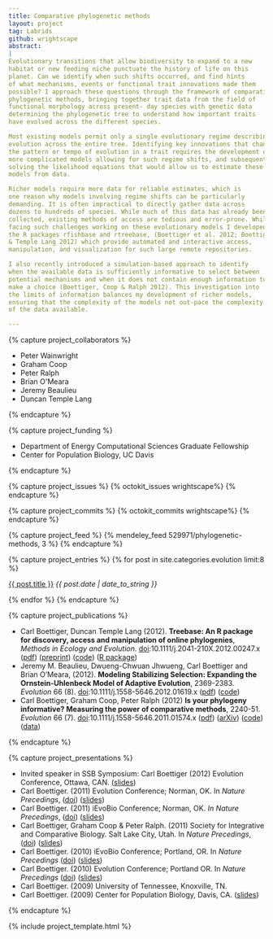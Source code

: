 ```yaml
---
title: Comparative phylogenetic methods
layout: project
tag: Labrids 
github: wrightscape
abstract: 
| 
Evolutionary transitions that allow biodiversity to expand to a new
habitat or new feeding niche punctuate the history of life on this
planet. Can we identify when such shifts occurred, and find hints
of what mechanisms, events or functional trait innovations made them
possible? I approach these questions through the framework of comparative
phylogenetic methods, bringing together trait data from the field of
functional morphology across present- day species with genetic data
determining the phylogenetic tree to understand how important traits
have evolved across the different species.

Most existing models permit only a single evolutionary regime describing
evolution across the entire tree. Identifying key innovations that change
the pattern or tempo of evolution in a trait requires the development of
more complicated models allowing for such regime shifts, and subsequently
solving the likelihood equations that would allow us to estimate these
models from data.

Richer models require more data for reliable estimates, which is
one reason why models involving regime shifts can be particularly
demanding. It is often impractical to directly gather data across
dozens to hundreds of species. While much of this data has already been
collected, existing methods of access are tedious and error-prone. While
facing such challenges working on these evolutionary models I developed
the R packages rfishbase and rtreebase, (Boettiger et al. 2012; Boettiger
& Temple Lang 2012) which provide automated and interactive access,
manipulation, and visualization for such large remote repositories.

I also recently introduced a simulation-based approach to identify
when the available data is sufficiently informative to select between
potential mechanisms and when it does not contain enough information to
make a choice (Boettiger, Coop & Ralph 2012). This investigation into
the limits of information balances my development of richer models,
ensuring that the complexity of the models not out-pace the complexity
of the data available.

---
```


{% capture project_collaborators %}
- Peter Wainwright 
- Graham Coop 
- Peter Ralph 
- Brian O'Meara 
- Jeremy Beaulieu 
- Duncan Temple Lang 

{% endcapture %}

{% capture project_funding %}

- Department of Energy Computational Sciences Graduate Fellowship 
- Center for Population Biology, UC Davis 

{% endcapture %}


{% capture project_issues %}
{% octokit_issues wrightscape%}
{% endcapture %}

{% capture project_commits %}
{% octokit_commits wrightscape%}
{% endcapture %}

{% capture project_feed %}
{% mendeley_feed 529971/phylogenetic-methods, 3 %}
{% endcapture %}

{% capture project_entries %}
{% for post in site.categories.evolution limit:8 %}
<p> <a href="{{ post.url }}">{{ post.title }}</a> 
<span style="font-style:italic"> {{ post.date | date_to_string }}</span></p>
{% endfor %}
{% endcapture %}

{% capture project_publications %}
<ul>

<li >Carl Boettiger, Duncan Temple Lang (2012). <strong>Treebase: An R package for discovery, access and manipulation of online phylogenies</strong>, <em>Methods in Ecology and Evolution</em>. <a rel="datacite:doi" href="http://dx.doi.org/10.1111/j.2041-210X.2012.00247.x">doi</a>:10.1111/j.2041-210X.2012.00247.x (<a href="http://www.mendeley.com/download/public/98752/4976371531/463d3755b618c40e35dca223e27162c08fbc061a/dl.pdf">pdf</a>) (<a href="https://github.com/ropensci/treebase/blob/master/inst/doc/treebase/treebase_github.md">preprint</a>) (<a href="https://github.com/ropensci/treebase">code</a>) (<a href="http://cran.at.r-project.org/web/packages/treebase/">R package</a>)</li>


<li >Jeremy M. Beaulieu, Dwueng-Chwuan Jhwueng, Carl Boettiger and Brian O’Meara, (2012). <strong>Modeling Stabilizing Selection: Expanding the Ornstein-Uhlenbeck Model of Adaptive Evolution</strong>, 2369-2383. <em>Evolution</em> 66 (8). <a rel="datacite:doi" href="http://dx.doi.org/10.1111/j.1558-5646.2012.01619.x">doi</a>:10.1111/j.1558-5646.2012.01619.x (<a href="http://www.mendeley.com/download/public/98752/4605481493/dfca8df9311b372425a204c1a6587ecee2b275dc/dl.pdf">pdf</a>) (<a href="http://cran.r-project.org/web/packages/OUwie/index.html">code</a>)</li>

<li >Carl Boettiger, Graham Coop, Peter Ralph (2012) <strong>Is your phylogeny informative? Measuring the power of comparative methods</strong>, 2240-51. <em>Evolution</em> 66 (7). <a rel="datacite:doi" href="http://dx.doi.org/10.1111/j.1558-5646.2011.01574.x">doi</a>:10.1111/j.1558-5646.2011.01574.x (<a href="http://www.mendeley.com/download/public/98752/4485545653/566ffaffaf0fa6fb8f847096b742bc465aca3a8e/dl.pdf">pdf</a>) (<a href="http://arxiv.org/abs/1110.4944">arXiv</a>) (<a href="https://github.com/cboettig/pmc">code</a>) (<a href="http://datadryad.org/handle/10255/dryad.37645">data</a>)</li>

</ul>


{% endcapture %}

{% capture project_presentations %}

<ul>
<li>Invited speaker in SSB Symposium: Carl Boettiger (2012) Evolution Conference, Ottawa, CAN. (<a href="http://www.slideshare.net/cboettig/evolution-13576088">slides</a>)</li>
<li>Carl Boettiger. (2011) Evolution Conference; Norman, OK. In <em>Nature Precedings</em>, (<a href="http://dx.doi.org/10.1038/npre.2011.6080.1">doi</a>) (<a href="http://www.slideshare.net/cboettig/a-general-model-of-continuous-character-evolution">slides</a>)</li>
<li>Carl Boettiger. (2011) iEvoBio Conference; Norman, OK. <em>In Nature Precedings</em>, (<a href="http://dx.doi.org/10.1038/npre.2012.6851.1">doi</a>) (<a href="http://www.slideshare.net/cboettig/r-interface-to-treebase">slides</a>)</li>
<li>Carl Boettiger, Graham Coop &amp; Peter Ralph. (2011) Society for Integrative and Comparative Biology. Salt Lake City, Utah. In <em>Nature Precedings</em>, (<a href="http://dx.doi.org/10.1038/npre.2011.6453.1">doi</a>) (<a href="http://www.slideshare.net/cboettig/is-your-phylogeny-informative">slides</a>)</li>
<li>Carl Boettiger. (2010) iEvoBio Conference; Portland, OR. In <em>Nature Precedings</em> (<a href="http://dx.doi.org/10.1038/npre.2010.4602.1">doi</a>) (<a href="http://www.slideshare.net/cboettig/ievobio">slides</a>)</li>
<li>Carl Boettiger. (2010) Evolution Conference; Portland OR. In <em>Nature Precedings</em> (<a href="10.1038/npre.2010.4615.1">doi</a>) (<a href="http://www.slideshare.net/cboettig/a-new-phylogenetic-comparative-method-detecting-niches-and-transitions-with-continuous-characters">slides</a>)</li>
<li>Carl Boettiger. (2009) University of Tennessee, Knoxville, TN.</li>
<li>Carl Boettiger. (2009) Center for Population Biology, Davis, CA. (<a href="http://www.slideshare.net/cboettig/cpb-pres">slides</a>)</li>
</ul>
{% endcapture %}





{% include project_template.html %}

